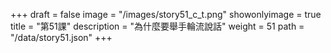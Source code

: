 +++
draft = false 
image = "/images/story51_c_t.png" 
showonlyimage = true 
title = "第51課" 
description = "為什麼要舉手輪流說話" 
weight = 51 
path = "/data/story51.json" 
+++
